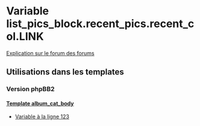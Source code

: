 # Variable list_pics_block.recent_pics.recent_col.LINK
[Explication sur le forum des forums](http://forum.forumactif.com/t294113-listing-des-variables#list_pics_block.recent_pics.recent_col.LINK)
## Utilisations dans les templates
### Version phpBB2
#### [Template album_cat_body](subsilver/album_cat_body.md)
* [Variable à la ligne 123](../subsilver/album_cat_body.tpl#L123)